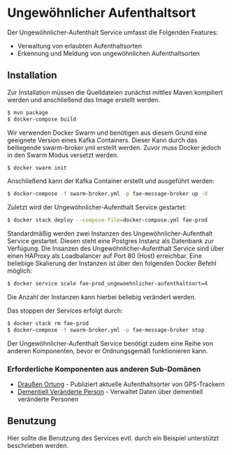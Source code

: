 # Ungewöhnlicher Aufenthaltsort

Der Ungewöhnlicher-Aufenthalt Service umfasst die Folgenden Features:
  - Verwaltung von erlaubten Aufenthaltsorten
  - Erkennung und Meldung von ungewöhnlichen Aufenthaltsorten

## Installation
Zur Installation müssen die Quelldateien zunächst mittles Maven kompiliert werden und anschließend das Image erstellt werden.
```sh
$ mvn package
$ docker-compose build
```

Wir verwenden Docker Swarm und benötigen aus diesem Grund eine geeignete Version eines Kafka Containers.
Dieser Kann durch das beiliegende swarm-broker.yml erstellt werden. Zuvor muss Docker jedoch in den Swarm Modus versetzt werden.
```sh
$ docker swarm init
```

Anschließend kann der Kafka Container erstellt und ausgeführt werden:
```sh
$ docker-compose -f swarm-broker.yml -p fae-message-broker up -d
```

Zuletzt wird der Ungewöhnlicher-Aufenthalt Service gestartet:
```sh
$ docker stack deploy --compose-file=docker-compose.yml fae-prod
```
Standardmäßig werden zwei Instanzen des Ungewöhnlicher-Aufenthalt Service gestartet. Diesen steht eine Postgres Instanz als Datenbank zur Verfügung. Die Insanzen des Ungewöhnlicher-Aufenthalt Service sind über einen HAProxy als Loadbalancer auf Port 80 (Host) erreichbar. Eine beliebige Skalierung der Instanzen ist über den folgenden Docker Befehl möglich:
```sh
$ docker service scale fae-prod_ungewoehnlicher-aufenthaltsort=4
```
Die Anzahl der Instanzen kann hierbei beliebig verändert werden.

Das stoppen der Services erfolgt durch:
```sh
$ docker stack rm fae-prod
$ docker-compose -f swarm-broker.yml -p fae-message-broker stop
```

Der Ungewöhnlicher-Aufenthalt Service benötigt zudem eine Reihe von anderen Komponenten, bevor er Ordnungsgemäß funktionieren kann.

### Erforderliche Komponenten aus anderen Sub-Domänen
* [Draußen Ortung][FAE-ortung] - Publiziert aktuelle Aufenthaltsorter von GPS-Trackern
* [Dementiell Veränderte Person][FAE-dvp] - Verwaltet Daten über dementiell veränderte Personen


## Benutzung
Hier sollte die Benutzung des Services evtl. durch ein Beispiel unterstützt beschrieben werden.


[//]: # (These are reference links used in the body of this note and get stripped out when the markdown processor does its job. There is no need to format nicely because it shouldn't be seen. Thanks SO - http://stackoverflow.com/questions/4823468/store-comments-in-markdown-syntax)

[FAE-kafka]: <https://github.com/Archi-Lab/fae-message-broker>
[FAE-ortung]: <https://github.com/Archi-Lab/fae-draussen-ortung>
[FAE-dvp]: <https://github.com/Archi-Lab/fae-team-2-dementiell-veraenderte-person>
